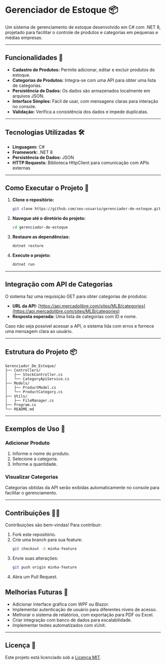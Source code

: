 
# Gerenciador de Estoque 📦 

Um sistema de gerenciamento de estoque desenvolvido em C# com .NET 8, projetado para facilitar o controle de produtos e categorias em pequenas e médias empresas.

---

## Funcionalidades 🚀

- **Cadastro de Produtos:** Permite adicionar, editar e excluir produtos do estoque.
- **Categorias de Produtos:** Integra-se com uma API para obter uma lista de categorias.
- **Persistência de Dados:** Os dados são armazenados localmente em arquivos JSON.
- **Interface Simples:** Fácil de usar, com mensagens claras para interação no console.
- **Validação:** Verifica a consistência dos dados e impede duplicatas.

---




## Tecnologias Utilizadas 🛠️
- **Linguagem:** C#
- **Framework:** .NET 8
- **Persistência de Dados:** JSON
- **HTTP Requests:** Biblioteca HttpClient para comunicação com APIs externas

---
## Como Executar o Projeto 🚀

1. **Clone o repositório:**

    ```bash
   git clone https://github.com/seu-usuario/gerenciador-de-estoque.git
   ```

2. **Navegue até o diretório do projeto:**

   ```bash
   cd gerenciador-de-estoque
   ```

3. **Restaure as dependências:**

   ```bash
   dotnet restore
   ```

4.  **Execute o projeto:**

    ```bash
    dotnet run
    ```

---
## Integração com API de Categorias

O sistema faz uma requisição GET para obter categorias de produtos:

- **URL da API:** [https://api.mercadolibre.com/sites/MLB/categories](https://api.mercadolibre.com/sites/MLB/categories)
- **Resposta esperada:** Uma lista de categorias com ID e nome.

Caso não seja possível acessar a API, o sistema lida com erros e fornece uma mensagem clara ao usuário.

---
## Estrutura do Projeto 📦 

``` 
Gerenciador_De_Estoque/
├── Controllers/
│   ├── StockController.cs
│   └── CategoryApiService.cs
├── Models/
│   ├── ProductModel.cs
│   └── ProductCategory.cs
├── Utils/
│   ├── FileManager.cs
├── Program.cs
└── README.md
```

---
## Exemplos de Uso 📖

### Adicionar Produto

1. Informe o nome do produto.
2. Selecione a categoria.
3. Informe a quantidade.

### Visualizar Categorias
Categorias obtidas da API serão exibidas automaticamente no console para facilitar o gerenciamento.

---
## Contribuições 🧑‍💻

Contribuições são bem-vindas! Para contribuir:

1. Fork este repositório.
2. Crie uma branch para sua feature:
   ```bash
   git checkout -b minha-feature
   ```
3. Envie suas alterações:
   ```bash
   git push origin minha-feature
   ```
4. Abra um Pull Request.
## Melhorias Futuras 🚧
- Adicionar interface gráfica com WPF ou Blazor.
- Implementar autenticação de usuário para diferentes níveis de acesso.
- Melhorar o sistema de relatórios, com exportação para PDF ou Excel.
- Criar integração com banco de dados para escalabilidade.
- Implementar testes automatizados com xUnit.

---
## Licença 📄

Este projeto está licenciado sob a [Licença MIT](https://opensource.org/licenses/MIT).